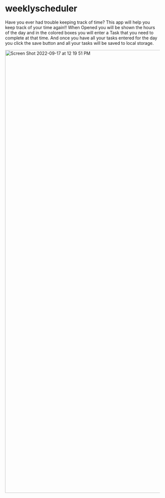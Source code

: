 # weeklyscheduler

Have you ever had trouble keeping track of time?
This app will help you keep track of your time again!!
When Opened you will be shown the hours of the day and in the colored boxes you will enter a Task that you need to complete at that time. And once you have all your tasks entered for the day you click the save button and all your tasks will be saved to local storage.

<img width="1440" alt="Screen Shot 2022-09-17 at 12 19 51 PM" src="https://user-images.githubusercontent.com/103615246/190866548-82665e9a-15b5-4c6d-8253-dea857643b9f.png">
